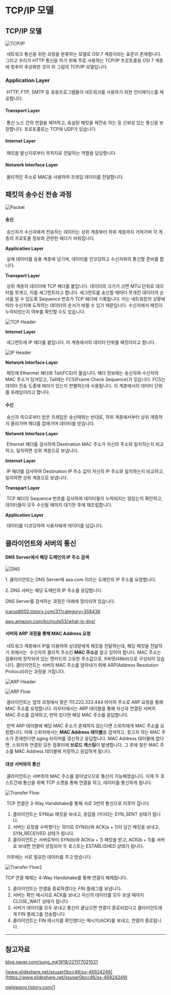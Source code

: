 # TCP/IP 모델

## TCP/IP 모델

![TCP/IP](./images/tcp_ip.jpg)

 네트워크 통신을 위한 과정을 분류하는 모델로 OSI 7 계층이라는 표준이 존재합니다. 그리고 우리가 HTTP 통신을 하기 위해 주로 사용하는 TCP/IP 프로토콜을 OSI 7 계층에 맞추어 추상화한 것이 위 그림의 TCP/IP 모델입니다.

### Application Layer

 HTTP, FTP, SMTP 등 응용프로그램들이 네트워크를 사용하기 위한 인터페이스를 제공합니다.

#### Transport Layer

 통신 노드 간의 연결을 제어하고, 유실된 패킷을 재전송 하는 등 신뢰성 있는 통신을 보장합니다. 프로토콜로는 TCP와 UDP가 있습니다.

#### Internet Layer

 패킷을 발신지로부터 목적지로 전달하는 역할을 담당합니다.

#### Network Interface Layer

 물리적인 주소로 MAC을 사용하여 프레임 데이터를 전달합니다.

## 패킷의 송수신 전송 과정

![Packet](./images/packet_model.png)

#### 송신

 송신자가 수신자에게 전송하는 데이터는 상위 계층부터 하위 계층까지 거쳐가며 각 계층의 프로토콜 정보와 관련된 헤더가 씌워집니다.

**Application Layer**

 실제 데이터를 응용 계층에 넘기며, 데이터를 인코딩하고 수신자와의 통신할 준비를 합니다.

**Transport Layer**

 상위 계층의 데이터에 TCP 헤더를 붙입니다. 데이터의 크기가 크면 MTU 단위로 데이터를 쪼개고, 이를 세그먼트라고 합니다. 세그먼트를 송신할 때마다 쪼개진 데이터의 순서를 알 수 있도록 Sequence 번호가 TCP 헤더에 기록됩니다. 이는 네트워킹의 상황에 따라 수신지에 도착하는 데이터의 순서가 바뀔 수 있기 때문입니다. 수신지에서 패킷이 누락되었는지 여부를 확인할 수도 있습니다.

![TCP Header](./images/tcp_header.png)

**Internet Layer**

 세그먼트에 IP 헤더를 붙입니다. 이 계층에서의 데이터 단위를 패킷이라고 합니다.

![IP Header](./images/ip_header.png)

**Network Interface Layer**

 패킷에 Ethermet 헤더와 Tail(FCS)이 붙습니다. 헤더 정보에는 송신자와 수신자의 MAC 주소가 담겨있고, Tail에는 FCS(Frame Check Sequence)가 있습니다. FCS는 데이터 전송 도중에 에러가 있는지 판별하는데 사용됩니다. 이 계층에서의 데이터 단위를 프레임이라고 합니다.

#### 수신

 송신자 측으로부터 받은 프레임은 송신때와는 반대로, 하위 계층에서부터 상위 계층까지 올라가며 헤더를 없애가며 데이터를 받습니다.

**Network Interface Layer**

 Ethernet 헤더를 검사하여 Destination MAC 주소가 자신의 주소와 일치하는지 비교하고, 일치하면 상위 계층으로 보냅니다.

**Internet Layer**

 IP 헤더를 검사하여 Destination IP 주소 값이 자신의 IP 주소와 일치하는지 비교하고, 일치하면 상위 계층으로 보냅니다.

**Transpart Layer**

 TCP 헤더의 Sequence 번호를 검사하여 데이터들이 누락되지는 않았는지 확인하고, 데이터들이 모두 수신될 때까지 대기한 후에 재조립합니다.

**Application Layer**

 데이터를 디코딩하여 사용자에게 데이터를 넘깁니다.

## 클라이언트와 서버의 통신

#### DNS Server에서 해당 도메인의 IP 주소 검색

![DNS](./images/dns_flow.png)

1\. 클라이언트는 DNS Server에 aaa.com 이라는 도메인의 IP 주소를 요청합니다.

2\. DNS 서버는 해당 도메인의 IP 주소를 응답합니다.

DNS Server를 검색하는 과정은 아래에 정리되어 있습니다.

[icarus8050.tistory.com/31?category=358436](https://icarus8050.tistory.com/31?category=358436)

[aws.amazon.com/ko/route53/what-is-dns/](https://aws.amazon.com/ko/route53/what-is-dns/)

#### 서버와 ARP 과정을 통해 MAC Address 요청

 네트워크 계층에서 IP를 이용하여 상대방에게 패킷을 전달하는데, 해당 패킷을 전달하기 위해서는  수신자의 물리적 주소인 **MAC 주소**를 알고 있어야 합니다. MAC 주소는 컴퓨터에 장착되어 있는 랜카드의 고유한 주소값으로, 6옥텟(48bit)으로 구성되어 있습니다. 클라이언트는 서버의 MAC 주소를 알아내기 위해 ARP(Address Resolution Protocol)라는 과정을 거칩니다.

![ARP Header](./images/arp.png)

![ARP Flow](./images/arp_flow.png)

 클라이언트는 앞의 과정에서 찾은 111.222.333.444 아이피 주소로 ARP 요청을 통해 MAC 주소를 요청합니다. 라우터에서는 ARP 테이블을 통해 자신과 연결된 서버의 MAC 주소를 검색하고, 만약 있다면 해당 MAC 주소를 응답합니다.

 만약 ARP 테이블에 해당 MAC 주소가 존재하지 않는다면 스위치에게 MAC 주소를 요청합니다. 이때 스위치에서는 **MAC Address 테이블**을 검색하고, 찾고자 하는 MAC 주소가 존재한다면 aging 타이머를 갱신하고 응답합니다. MAC Address 테이블에 없다면, 스위치와 연결된 모든 컴퓨터에 **브로드 캐스팅**이 발생합니다. 그 후에 찾은 MAC 주소를 MAC Address 테이블에 저장하고 응답하게 됩니다.

#### 대상 서버와의 통신

 클라이언트는 서버측의 MAC 주소를 알아냈으므로 통신이 가능해졌습니다. 이제 두 호스트간에 통신을 위해 TCP 소켓을 통해 연결을 하고, 데이터를 통신하게 됩니다.

![Transfer Flow](./images/transfer_flow.jpg)

 TCP 연결은 3-Way Handshake를 통해 서로 3번의 통신으로 이루어 집니다.

1.  클라이언트는 SYN(a) 패킷을 보내고, 응답을 기다리는 SYN\_SENT 상태가 됩니다.
2.  서버는 요청을 수락했다는 의미로 SYN(b)와 ACK(a + 1)이 담긴 패킷을 보내고, SYN\_RECEIVED 상태가 됩니다.
3.  클라이언트는 서버로부터 SYN(b)와 ACK(a + 1) 패킷을 받고, ACK(b + 1)를 서버로 보내면 연결이 성립되어 두 호스트는 ESTABLISHED 상태가 됩니다.

 이후에는 서로 필요한 데이터를 주고 받습니다.

![Transfer Flow2](./images/transfer_flow2.png)

TCP 연결 해제는 4-Way Handshake를 통해 연결이 해제됩니다.

1.  클라이언트는 연결을 종료하겠다는 FIN 플래그를 보냅니다.
2.  서버는 확인 메시지로 ACK를 보내고 자신의 데이터를 모두 보낼 때까지 CLOSE\_WAIT 상태가 됩니다.
3.  서버가 데이터를 모두 보내고 통신이 끝났으면 연결이 종료되었다고 클라이언트에게 FIN 플래그를 전송합니다.
4.  클라이언트는 FIN 메시지를 확인했다는 메시지(ACK)를 보내고, 연결이 종료됩니다.

---

## 참고자료

[blog.naver.com/sung\_mk1919/221177021021](https://blog.naver.com/sung_mk1919/221177021021)

[www.slideshare.net/ssuser0bcc46/ss-46924249](https://www.slideshare.net/ssuser0bcc46/ss-46924249)

[owlgwang.tistory.com/1](https://owlgwang.tistory.com/1)

